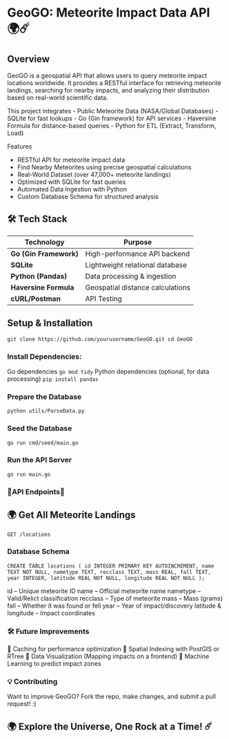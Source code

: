 # GeoGO: Meteorite Impact Data API 🌍☄️

## Overview

GeoGO is a geospatial API that allows users to query meteorite impact locations worldwide. It provides a RESTful interface for retrieving meteorite landings, searching for nearby impacts, and analyzing their distribution based on real-world scientific data.

This project integrates
    - Public Meteorite Data (NASA/Global Databases)
    - SQLite for fast lookups
    - Go (Gin framework) for API services
    - Haversine Formula for distance-based queries
    - Python for ETL (Extract, Transform, Load)
    
Features

- RESTful API for meteorite impact data
- Find Nearby Meteorites using precise geospatial calculations
- Real-World Dataset (over 47,000+ meteorite landings)
- Optimized with SQLite for fast queries
- Automated Data Ingestion with Python
- Custom Database Schema for structured analysis

## 🛠️ Tech Stack

| **Technology**          | **Purpose**                               |
|------------------------|-------------------------------------------|
| **Go (Gin Framework)** | High-performance API backend             |
| **SQLite**            | Lightweight relational database           |
| **Python (Pandas)**   | Data processing & ingestion               |
| **Haversine Formula** | Geospatial distance calculations         |
| **cURL/Postman**      | API Testing                               |


## Setup & Installation
``git clone https://github.com/yourusername/GeoGO.git
cd GeoGO``
###  Install Dependencies:
Go dependencies
``go mod tidy``
Python dependencies (optional, for data processing)
``pip install pandas``
### Prepare the Database
``python utils/ParseData.py``
### Seed the Database
``go run cmd/seed/main.go``
### Run the API Server
``go run main.go``

### 📡API Endpoints📡

## 🌍 Get All Meteorite Landings
``GET /locations``

###  Database Schema
``CREATE TABLE locations (
  id INTEGER PRIMARY KEY AUTOINCREMENT,
  name TEXT NOT NULL,
  nametype TEXT,
  recclass TEXT,
  mass REAL,
  fall TEXT,
  year INTEGER,
  latitude REAL NOT NULL,
  longitude REAL NOT NULL
);``

id – Unique meteorite ID
name – Official meteorite name
nametype – Valid/Relict classification
recclass – Type of meteorite
mass – Mass (grams)
fall – Whether it was found or fell
year – Year of impact/discovery
latitude & longitude – Impact coordinates


### 🛠️ Future Improvements

🔹 Caching for performance optimization
🔹 Spatial Indexing with PostGIS or RTree
🔹 Data Visualization (Mapping impacts on a frontend)
🔹 Machine Learning to predict impact zones


### 💡 Contributing

Want to improve GeoGO?
Fork the repo, make changes, and submit a pull request! :)

## 🌍 Explore the Universe, One Rock at a Time! ☄️


